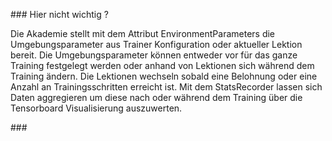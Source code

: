 \#\#\# Hier nicht wichtig ?

Die Akademie stellt mit dem Attribut EnvironmentParameters die Umgebungsparameter aus Trainer Konfiguration oder aktueller Lektion bereit. Die Umgebungsparameter können entweder vor für das ganze Training festgelegt werden oder anhand von Lektionen sich während dem Training ändern. Die Lektionen wechseln sobald eine Belohnung oder eine Anzahl an Trainingsschritten erreicht ist. Mit dem StatsRecorder lassen sich Daten aggregieren um diese nach oder während dem Training über die Tensorboard Visualisierung auszuwerten.

\#\#\#